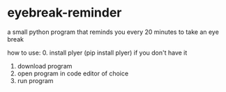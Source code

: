 # eyebreak-reminder
a small python program that reminds you every 20 minutes to take an eye break

how to use:
0. install plyer (pip install plyer) if you don't have it
1. download program
2. open program in code editor of choice
3. run program

